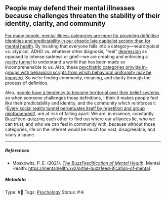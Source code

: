 ## People may defend their mental illnesses because challenges threaten the stability of their identity, clarity, and community

[For many people, mental illness categories are more for providing definitive identities and predictability in our chaotic late capitalist society than for mental health](For%20many%20people,%20mental%20illness%20categories%20are%20more%20for%20providing%20definitive%20identities%20and%20predictability%20in%20our%20chaotic%20late%20capitalist%20society%20than%20for%20mental%20health.md). By insisting that everyone falls into a category—neurotypical vs. atypical, ADHD vs. whatever other diagnosis, “real” [depression](Depression.md) as opposed to intense sadness or grief—we are creating and enforcing a [reality tunnel](Reality%20tunnel.md) to understand a world that has been made so incomprehensible to us. Also, these [psychiatric categories provide in-groups with behavioral scripts from which behavioral uniformity may be imposed](Psychiatric%20categories%20provide%20in-groups%20with%20behavioral%20scripts%20from%20which%20behavioral%20uniformity%20may%20be%20imposed.md). So we’re finding community, meaning, and clarity through the process of definition. 

Also, [people have a tendency to become territorial over their belief systems](People%20have%20a%20tendency%20to%20become%20territorial%20over%20their%20belief%20systems.md), so when someone challenges those definitions, I think it makes people feel like their predictability and identity, and the community which reinforces it ([Every social reality tunnel perpetuates itself by repetition and group reinforcement](Every%20social%20reality%20tunnel%20perpetuates%20itself%20by%20repetition%20and%20group%20reinforcement.md)), are at risk of falling apart. We are, in essence, constantly BuzzFeed-quizzing each other to find out where our alliances lie, who we can trust, and who we can feel in community with, because without those categories, life on the internet would be much too vast, disagreeable, and scary a space. 

---

##### References

* Moskowitz, P. E. (2021). *[The BuzzFeedification of Mental Health](The%20BuzzFeedification%20of%20Mental%20Health.md)*. Mental Health: https://mentalhellth.xyz/p/the-buzzfeed-ification-of-mental.

##### Metadata

Type: #🔴 
Tags: [Psychology](Psychology.md) 
Status: #☀️ 
